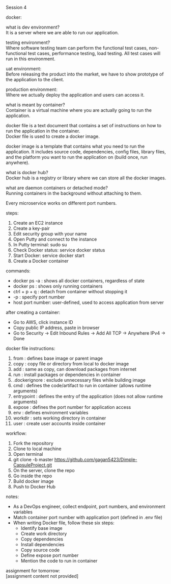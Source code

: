 Session 4

docker:

what is dev environment?  
It is a server where we are able to run our application.

testing environment?  
Where software testing team can perform the functional test cases, non-functional test cases, performance testing, load testing. All test cases will run in this environment.

uat environment:  
Before releasing the product into the market, we have to show prototype of the application to the client.

production environment:  
Where we actually deploy the application and users can access it.

what is meant by container?  
Container is a virtual machine where you are actually going to run the application.

docker file is a text document that contains a set of instructions on how to run the application in the container.  
Docker file is used to create a docker image.

docker image is a template that contains what you need to run the application. It includes source code, dependencies, config files, library files, and the platform you want to run the application on (build once, run anywhere).

what is docker hub?  
Docker hub is a registry or library where we can store all the docker images.

what are daemon containers or detached mode?  
Running containers in the background without attaching to them.

Every microservice works on different port numbers.

steps:  
1. Create an EC2 instance  
2. Create a key-pair  
3. Edit security group with your name  
4. Open Putty and connect to the instance  
5. In Putty terminal: sudo su  
6. Check Docker status: service docker status  
7. Start Docker: service docker start  
8. Create a Docker container  

commands:  
- docker ps -a : shows all docker containers, regardless of state  
- docker ps : shows only running containers  
- ctrl + p + q : detach from container without stopping it  
- -p : specify port number  
- host port number: user-defined, used to access application from server  

after creating a container:  
- Go to AWS, click instance ID  
- Copy public IP address, paste in browser  
- Go to Security -> Edit Inbound Rules -> Add All TCP -> Anywhere IPv4 -> Done

docker file instructions:  
1. from : defines base image or parent image  
2. copy : copy file or directory from local to docker image  
3. add : same as copy, can download packages from internet  
4. run : install packages or dependencies in container  
5. .dockerignore : exclude unnecessary files while building image  
6. cmd : defines the code/artifact to run in container (allows runtime arguments)  
7. entrypoint : defines the entry of the application (does not allow runtime arguments)  
8. expose : defines the port number for application access  
9. env : defines environment variables  
10. workdir : sets working directory in container  
11. user : create user accounts inside container

workflow:  
1. Fork the repository  
2. Clone to local machine  
3. Open terminal  
4. git clone -b master https://github.com/gagan5423/Dimple-CapsuleProject.git  
5. On the server, clone the repo  
6. Go inside the repo  
7. Build docker image  
8. Push to Docker Hub  

notes:  
- As a DevOps engineer, collect endpoint, port numbers, and environment variables  
- Match container port number with application port (defined in .env file)  
- When writing Docker file, follow these six steps:  
  - Identify base image  
  - Create work directory  
  - Copy dependencies  
  - Install dependencies  
  - Copy source code  
  - Define expose port number  
  - Mention the code to run in container

assignment for tomorrow:  
[assignment content not provided]